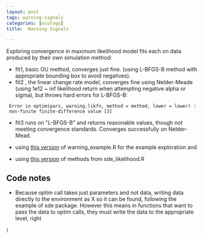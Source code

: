 ```yaml
---
layout: post
tags: warning-signals
categories: [ecology]
title:  Warning Signals

---
```







Exploring convergence in maximum likelihood model fits each on data
produced by their own simulation method:

-   fit1, basic OU method, converges just fine. (using L-BFGS-B method
    with appropriate bounding box to avoid negatives).
-   fit2 , the linear change rate model, converges fine using
    Nelder-Meade (using 1e12 \~ inf likelihood return when attempting
    negative alpha or sigma), but throws hard errors for L-BFGS-B:

<!-- -->

     Error in optim(pars, warning.likfn, method = method, lower = lower) : 
     non-finite finite-difference value [3]

-   fit3 runs on "L-BFGS-B" and returns reasonable values, though not
    meeting convergence standards. Converges successfully on
    Nelder-Mead.

-   using [this
    version](http://github.com/cboettig/structured-populations/blob/48c204f7cff5c29c7c7a80b24f760cd051df8a21/demos/warning_example.R "http://github.com/cboettig/structured-populations/blob/48c204f7cff5c29c7c7a80b24f760cd051df8a21/demos/warning_example.R")
    of warning\_example.R for the example exploration and
-   using [this
    version](http://github.com/cboettig/structured-populations/blob/48c204f7cff5c29c7c7a80b24f760cd051df8a21/R/sde_likelihood.R "http://github.com/cboettig/structured-populations/blob/48c204f7cff5c29c7c7a80b24f760cd051df8a21/R/sde_likelihood.R")
    of methods from sde\_likelihood.R

Code notes
----------

-   Because optim call takes just parameters and not data, writing data
    directly to the environment as X so it can be found, following the
    example of sde package. However this means in functions that want to
    pass the data to optim calls, they must write the data to the
    appropriate level, right

\

